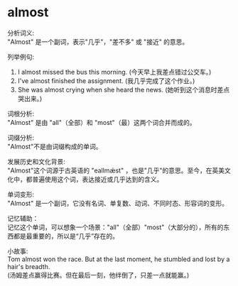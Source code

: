 # almost

分析词义:  
"Almost" 是一个副词，表示"几乎"，"差不多" 或 "接近" 的意思。

  

列举例句:

  

1.  I almost missed the bus this morning. (今天早上我差点错过公交车。)
2.  I've almost finished the assignment. (我几乎完成了这个作业。)
3.  She was almost crying when she heard the news. (她听到这个消息时差点哭出来。)

  

词根分析:  
"Almost" 是由 "all"（全部）和 "most"（最）这两个词合并而成的。

  

词缀分析:  
"Almost"不是由词缀构成的单词。

  

发展历史和文化背景:  
"Almost"这个词源于古英语的 "eallmǽst" ，也是"几乎"的意思。至今，在英美文化中，都普遍使用这个词，表达接近或几乎达到的含义。

  

单词变形:  
"Almost" 是一个副词，它没有名词、单复数、动词、不同时态、形容词的变形。

  

记忆辅助：  
记忆这个单词，可以想象一个场景："all"（全部）"most"（大部分的），所有的东西都是最重要的，所以是“几乎”存在的。

  

小故事:  
Tom almost won the race. But at the last moment, he stumbled and lost by a hair's breadth.  
(汤姆差点赢得比赛。但在最后一刻，他绊倒了，只差一点就能赢。)
